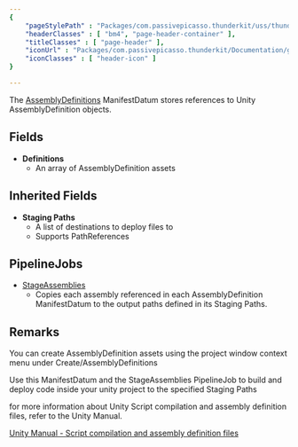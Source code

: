 ```yaml
---
{ 
	"pageStylePath" : "Packages/com.passivepicasso.thunderkit/uss/thunderkit_style.uss",
	"headerClasses" : [ "bm4", "page-header-container" ],
	"titleClasses" : [ "page-header" ],
	"iconUrl" : "Packages/com.passivepicasso.thunderkit/Documentation/graphics/TK_Manifest_2X_Icon.png",
	"iconClasses" : [ "header-icon" ]
}

---
```


The [AssemblyDefinitions](assetlink://Packages/com.passivepicasso.thunderkit/Editor/Core/Manifests/Datum/AssemblyDefinitions.cs) ManifestDatum stores references to Unity AssemblyDefinition objects.

## Fields
* **Definitions**
  - An array of AssemblyDefinition assets

## Inherited Fields

* **Staging Paths**
  - A list of destinations to deploy files to
  - Supports PathReferences

## PipelineJobs

* [StageAssemblies](assetlink://Packages/com.passivepicasso.thunderkit/Editor/Core/Pipelines/Jobs/StageAssemblies.cs) 
  - Copies each assembly referenced in each AssemblyDefinition ManifestDatum to the output paths defined in its Staging Paths.

## Remarks

You can create AssemblyDefinition assets using the project window context menu under Create/AssemblyDefinitions

Use this ManifestDatum and the StageAssemblies PipelineJob to build and deploy code inside your unity project to the specified Staging Paths

for more information about Unity Script compilation and assembly definition files, refer to the Unity Manual.

[Unity Manual - Script compilation and assembly definition files](https://docs.unity3d.com/2018.4/Documentation/Manual/ScriptCompilationAssemblyDefinitionFiles.html)